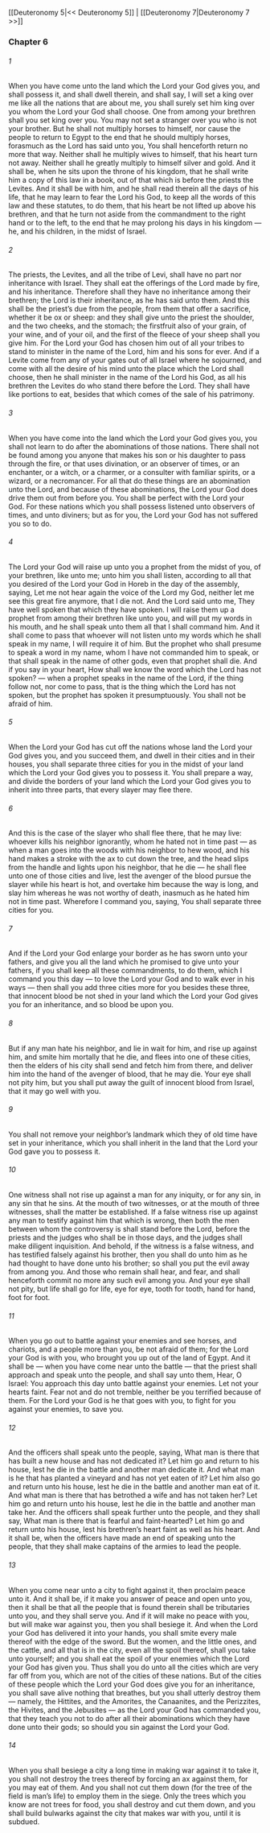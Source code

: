[[Deuteronomy 5|<< Deuteronomy 5]]  |  [[Deuteronomy 7|Deuteronomy 7 >>]]

### Chapter 6
###### 1
When you have come unto the land which the Lord your God gives you, and shall possess it, and shall dwell therein, and shall say, I will set a king over me like all the nations that are about me, you shall surely set him king over you whom the Lord your God shall choose. One from among your brethren shall you set king over you. You may not set a stranger over you who is not your brother. But he shall not multiply horses to himself, nor cause the people to return to Egypt to the end that he should multiply horses, forasmuch as the Lord has said unto you, You shall henceforth return no more that way. Neither shall he multiply wives to himself, that his heart turn not away. Neither shall he greatly multiply to himself silver and gold. And it shall be, when he sits upon the throne of his kingdom, that he shall write him a copy of this law in a book, out of that which is before the priests the Levites. And it shall be with him, and he shall read therein all the days of his life, that he may learn to fear the Lord his God, to keep all the words of this law and these statutes, to do them, that his heart be not lifted up above his brethren, and that he turn not aside from the commandment to the right hand or to the left, to the end that he may prolong his days in his kingdom — he, and his children, in the midst of Israel.

###### 2
The priests, the Levites, and all the tribe of Levi, shall have no part nor inheritance with Israel. They shall eat the offerings of the Lord made by fire, and his inheritance. Therefore shall they have no inheritance among their brethren; the Lord is their inheritance, as he has said unto them. And this shall be the priest’s due from the people, from them that offer a sacrifice, whether it be ox or sheep: and they shall give unto the priest the shoulder, and the two cheeks, and the stomach; the firstfruit also of your grain, of your wine, and of your oil, and the first of the fleece of your sheep shall you give him. For the Lord your God has chosen him out of all your tribes to stand to minister in the name of the Lord, him and his sons for ever. And if a Levite come from any of your gates out of all Israel where he sojourned, and come with all the desire of his mind unto the place which the Lord shall choose, then he shall minister in the name of the Lord his God, as all his brethren the Levites do who stand there before the Lord. They shall have like portions to eat, besides that which comes of the sale of his patrimony.

###### 3
When you have come into the land which the Lord your God gives you, you shall not learn to do after the abominations of those nations. There shall not be found among you anyone that makes his son or his daughter to pass through the fire, or that uses divination, or an observer of times, or an enchanter, or a witch, or a charmer, or a consulter with familiar spirits, or a wizard, or a necromancer. For all that do these things are an abomination unto the Lord, and because of these abominations, the Lord your God does drive them out from before you. You shall be perfect with the Lord your God. For these nations which you shall possess listened unto observers of times, and unto diviners; but as for you, the Lord your God has not suffered you so to do.

###### 4
The Lord your God will raise up unto you a prophet from the midst of you, of your brethren, like unto me; unto him you shall listen, according to all that you desired of the Lord your God in Horeb in the day of the assembly, saying, Let me not hear again the voice of the Lord my God, neither let me see this great fire anymore, that I die not. And the Lord said unto me, They have well spoken that which they have spoken. I will raise them up a prophet from among their brethren like unto you, and will put my words in his mouth, and he shall speak unto them all that I shall command him. And it shall come to pass that whoever will not listen unto my words which he shall speak in my name, I will require it of him. But the prophet who shall presume to speak a word in my name, whom I have not commanded him to speak, or that shall speak in the name of other gods, even that prophet shall die. And if you say in your heart, How shall we know the word which the Lord has not spoken? — when a prophet speaks in the name of the Lord, if the thing follow not, nor come to pass, that is the thing which the Lord has not spoken, but the prophet has spoken it presumptuously. You shall not be afraid of him.

###### 5
When the Lord your God has cut off the nations whose land the Lord your God gives you, and you succeed them, and dwell in their cities and in their houses, you shall separate three cities for you in the midst of your land which the Lord your God gives you to possess it. You shall prepare a way, and divide the borders of your land which the Lord your God gives you to inherit into three parts, that every slayer may flee there.

###### 6
And this is the case of the slayer who shall flee there, that he may live: whoever kills his neighbor ignorantly, whom he hated not in time past — as when a man goes into the woods with his neighbor to hew wood, and his hand makes a stroke with the ax to cut down the tree, and the head slips from the handle and lights upon his neighbor, that he die — he shall flee unto one of those cities and live, lest the avenger of the blood pursue the slayer while his heart is hot, and overtake him because the way is long, and slay him whereas he was not worthy of death, inasmuch as he hated him not in time past. Wherefore I command you, saying, You shall separate three cities for you.

###### 7
And if the Lord your God enlarge your border as he has sworn unto your fathers, and give you all the land which he promised to give unto your fathers, if you shall keep all these commandments, to do them, which I command you this day — to love the Lord your God and to walk ever in his ways — then shall you add three cities more for you besides these three, that innocent blood be not shed in your land which the Lord your God gives you for an inheritance, and so blood be upon you.

###### 8
But if any man hate his neighbor, and lie in wait for him, and rise up against him, and smite him mortally that he die, and flees into one of these cities, then the elders of his city shall send and fetch him from there, and deliver him into the hand of the avenger of blood, that he may die. Your eye shall not pity him, but you shall put away the guilt of innocent blood from Israel, that it may go well with you.

###### 9
You shall not remove your neighbor’s landmark which they of old time have set in your inheritance, which you shall inherit in the land that the Lord your God gave you to possess it.

###### 10
One witness shall not rise up against a man for any iniquity, or for any sin, in any sin that he sins. At the mouth of two witnesses, or at the mouth of three witnesses, shall the matter be established. If a false witness rise up against any man to testify against him that which is wrong, then both the men between whom the controversy is shall stand before the Lord, before the priests and the judges who shall be in those days, and the judges shall make diligent inquisition. And behold, if the witness is a false witness, and has testified falsely against his brother, then you shall do unto him as he had thought to have done unto his brother; so shall you put the evil away from among you. And those who remain shall hear, and fear, and shall henceforth commit no more any such evil among you. And your eye shall not pity, but life shall go for life, eye for eye, tooth for tooth, hand for hand, foot for foot.

###### 11
When you go out to battle against your enemies and see horses, and chariots, and a people more than you, be not afraid of them; for the Lord your God is with you, who brought you up out of the land of Egypt. And it shall be — when you have come near unto the battle — that the priest shall approach and speak unto the people, and shall say unto them, Hear, O Israel: You approach this day unto battle against your enemies. Let not your hearts faint. Fear not and do not tremble, neither be you terrified because of them. For the Lord your God is he that goes with you, to fight for you against your enemies, to save you.

###### 12
And the officers shall speak unto the people, saying, What man is there that has built a new house and has not dedicated it? Let him go and return to his house, lest he die in the battle and another man dedicate it. And what man is he that has planted a vineyard and has not yet eaten of it? Let him also go and return unto his house, lest he die in the battle and another man eat of it. And what man is there that has betrothed a wife and has not taken her? Let him go and return unto his house, lest he die in the battle and another man take her. And the officers shall speak further unto the people, and they shall say, What man is there that is fearful and faint-hearted? Let him go and return unto his house, lest his brethren’s heart faint as well as his heart. And it shall be, when the officers have made an end of speaking unto the people, that they shall make captains of the armies to lead the people.

###### 13
When you come near unto a city to fight against it, then proclaim peace unto it. And it shall be, if it make you answer of peace and open unto you, then it shall be that all the people that is found therein shall be tributaries unto you, and they shall serve you. And if it will make no peace with you, but will make war against you, then you shall besiege it. And when the Lord your God has delivered it into your hands, you shall smite every male thereof with the edge of the sword. But the women, and the little ones, and the cattle, and all that is in the city, even all the spoil thereof, shall you take unto yourself; and you shall eat the spoil of your enemies which the Lord your God has given you. Thus shall you do unto all the cities which are very far off from you, which are not of the cities of these nations. But of the cities of these people which the Lord your God does give you for an inheritance, you shall save alive nothing that breathes, but you shall utterly destroy them — namely, the Hittites, and the Amorites, the Canaanites, and the Perizzites, the Hivites, and the Jebusites — as the Lord your God has commanded you, that they teach you not to do after all their abominations which they have done unto their gods; so should you sin against the Lord your God.

###### 14
When you shall besiege a city a long time in making war against it to take it, you shall not destroy the trees thereof by forcing an ax against them, for you may eat of them. And you shall not cut them down (for the tree of the field is man’s life) to employ them in the siege. Only the trees which you know are not trees for food, you shall destroy and cut them down, and you shall build bulwarks against the city that makes war with you, until it is subdued.